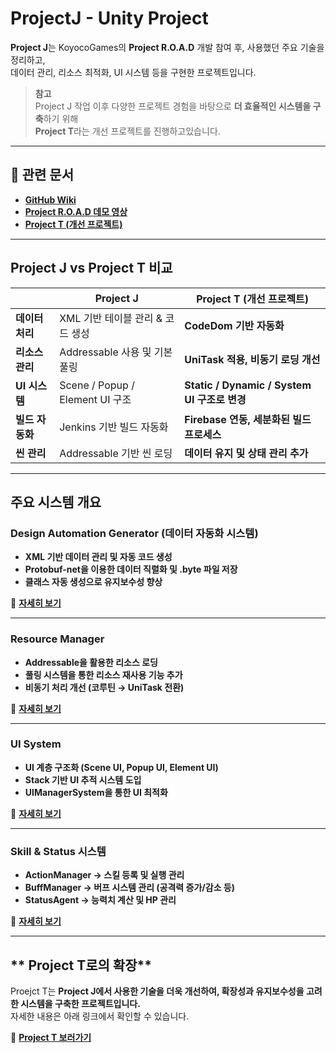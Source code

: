 # **ProjectJ - Unity Project**

**Project J**는 KoyocoGames의 **Project R.O.A.D** 개발 참여 후, 사용했던 주요 기술을 정리하고,  
데이터 관리, 리소스 최적화, UI 시스템 등을 구현한 프로젝트입니다. 

> **참고**  
> Project J 작업 이후 다양한 프로젝트 경험을 바탕으로 **더 효율적인 시스템을 구축**하기 위해  
> **Project T**라는 개선 프로젝트를 진행하고있습니다.

---

## **🔗 관련 문서**
- [**GitHub Wiki**](https://github.com/osy9611/ProjectJ/wiki)
- [**Project R.O.A.D 데모 영상**](https://www.youtube.com/watch?v=eXGDh9YU4eA&t=3s)
- [**Project T (개선 프로젝트)**](https://github.com/osy9611/ProjectT)

---

## **Project J vs Project T 비교**
|   | **Project J** | **Project T (개선 프로젝트)** |
|---|--------------|----------------|
| **데이터 처리** | XML 기반 테이블 관리 & 코드 생성 | **CodeDom 기반 자동화** |
| **리소스 관리** | Addressable 사용 및 기본 풀링 | **UniTask 적용, 비동기 로딩 개선** |
| **UI 시스템** | Scene / Popup / Element UI 구조 | **Static / Dynamic / System UI 구조로 변경** |
| **빌드 자동화** | Jenkins 기반 빌드 자동화 | **Firebase 연동, 세분화된 빌드 프로세스** |
| **씬 관리** | Addressable 기반 씬 로딩 | **데이터 유지 및 상태 관리 추가** |

---

## **주요 시스템 개요**  

### **Design Automation Generator (데이터 자동화 시스템)**
- **XML 기반 데이터 관리 및 자동 코드 생성**  
- **Protobuf-net을 이용한 데이터 직렬화 및 .byte 파일 저장**  
- **클래스 자동 생성으로 유지보수성 향상**  

🔗 **[ 자세히 보기](https://github.com/osy9611/ProjectJ/wiki/TableGenerator)**  

---

### **Resource Manager**
- **Addressable을 활용한 리소스 로딩**  
- **풀링 시스템을 통한 리소스 재사용 기능 추가**  
- **비동기 처리 개선 (코루틴 → UniTask 전환)**  

🔗 **[자세히 보기](https://github.com/osy9611/ProjectJ/wiki/ResourceManager)**  

---

### **UI System**
- **UI 계층 구조화 (Scene UI, Popup UI, Element UI)**  
- **Stack 기반 UI 추적 시스템 도입**  
- **UIManagerSystem을 통한 UI 최적화**  

🔗 **[ 자세히 보기](https://github.com/osy9611/ProjectJ/wiki/UI-System)**  

---

### **Skill & Status 시스템**
- **ActionManager → 스킬 등록 및 실행 관리**  
- **BuffManager → 버프 시스템 관리 (공격력 증가/감소 등)**  
- **StatusAgent → 능력치 계산 및 HP 관리**  

🔗 **[ 자세히 보기](https://github.com/osy9611/ProjectJ/wiki/Skill&Status-System)**  

---

## ** Project T로의 확장**
Proejct T는 **Project J에서 사용한 기술을 더욱 개선하여, 확장성과 유지보수성을 고려한 시스템을 구축한 프로젝트입니다.**  
자세한 내용은 아래 링크에서 확인할 수 있습니다.  

🔗 **[ Project T 보러가기](https://github.com/osy9611/ProjectT)**
